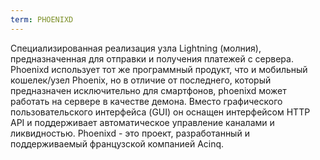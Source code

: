 ```yaml
---
term: PHOENIXD
---
```


Специализированная реализация узла Lightning (молния), предназначенная для отправки и получения платежей с сервера. Phoenixd использует тот же программный продукт, что и мобильный кошелек/узел Phoenix, но в отличие от последнего, который предназначен исключительно для смартфонов, phoenixd может работать на сервере в качестве демона. Вместо графического пользовательского интерфейса (GUI) он оснащен интерфейсом HTTP API и поддерживает автоматическое управление каналами и ликвидностью. Phoenixd - это проект, разработанный и поддерживаемый французской компанией Acinq.